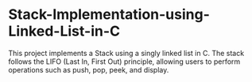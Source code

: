 # Stack-Implementation-using-Linked-List-in-C
This project implements a Stack using a singly linked list in C. The stack follows the LIFO (Last In, First Out) principle, allowing users to perform operations such as push, pop, peek, and display.
